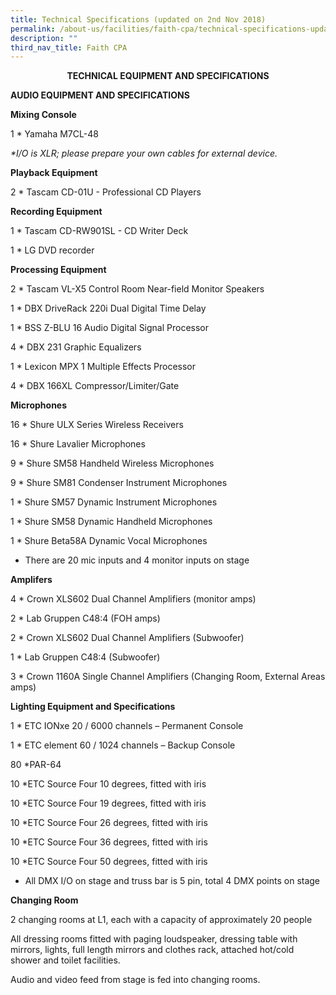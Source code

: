 ```yaml
---
title: Technical Specifications (updated on 2nd Nov 2018)
permalink: /about-us/facilities/faith-cpa/technical-specifications-updated-on-2nd-nov-2018/
description: ""
third_nav_title: Faith CPA
---
```

**<center>TECHNICAL EQUIPMENT AND SPECIFICATIONS</center>**

**AUDIO EQUIPMENT AND SPECIFICATIONS**

  

  

**Mixing Console**

1 \* Yamaha M7CL-48

_\*I/O is XLR; please prepare your own cables for external device._

  

  

**Playback Equipment**

2 \* Tascam CD-01U - Professional CD Players

  

  

**Recording Equipment**

1 \* Tascam CD-RW901SL - CD Writer Deck

1 \* LG DVD recorder

  

  

**Processing Equipment**

2 \* Tascam VL-X5 Control Room Near-field Monitor Speakers

1 \* DBX DriveRack 220i Dual Digital Time Delay

1 \* BSS Z-BLU 16 Audio Digital Signal Processor

4 \* DBX 231 Graphic Equalizers

1 \* Lexicon MPX 1 Multiple Effects Processor

4 \* DBX 166XL Compressor/Limiter/Gate

  

  

**Microphones**

16 \* Shure ULX Series Wireless Receivers

16 \* Shure Lavalier Microphones

9 \* Shure SM58 Handheld Wireless Microphones

9 \* Shure SM81 Condenser Instrument Microphones

1 \* Shure SM57 Dynamic Instrument Microphones

1 \* Shure SM58 Dynamic Handheld Microphones

1 \* Shure Beta58A Dynamic Vocal Microphones

  

*   There are 20 mic inputs and 4 monitor inputs on stage

  

  

**Amplifers**

4 \* Crown XLS602 Dual Channel Amplifiers (monitor amps)

2 \* Lab Gruppen C48:4 (FOH amps)

2 \* Crown XLS602 Dual Channel Amplifiers (Subwoofer)

1 \* Lab Gruppen C48:4 (Subwoofer)

3 \* Crown 1160A Single Channel Amplifiers (Changing Room, External Areas amps)

  

  

**Lighting Equipment and Specifications**

1 \* ETC IONxe 20 / 6000 channels – Permanent Console

1 \* ETC element 60 / 1024 channels – Backup Console

80 \*PAR-64

10 \*ETC Source Four 10 degrees, fitted with iris

10 \*ETC Source Four 19 degrees, fitted with iris

10 \*ETC Source Four 26 degrees, fitted with iris

10 \*ETC Source Four 36 degrees, fitted with iris

10 \*ETC Source Four 50 degrees, fitted with iris

  

*   All DMX I/O on stage and truss bar is 5 pin, total 4 DMX points on stage

  

  

**Changing Room**

2 changing rooms at L1, each with a capacity of approximately 20 people

  

All dressing rooms fitted with paging loudspeaker, dressing table with mirrors, lights, full length mirrors and clothes rack, attached hot/cold shower and toilet facilities.

  

Audio and video feed from stage is fed into changing rooms.